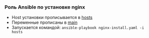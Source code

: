 ### Роль Ansible по установке nginx
* Host установки прописывается в [hosts](https://github.com/keeper521/otus_linux/edit/main/lessons/Ansible/hosts)
* Переменные прописаны в [main](https://github.com/keeper521/otus_linux/blob/main/lessons/Ansible/nginx/vars/main.yml)
* Запускается командой: ```ansible-playbook nginx-install.yaml -i hosts```
